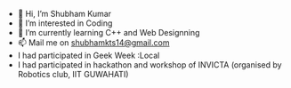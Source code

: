 - 👋 Hi, I’m Shubham Kumar
- 👀 I’m interested in Coding
- 🌱 I’m currently learning C++ and Web Designning
- 📫 Mail me on shubhamkts14@gmail.com
- I had participated in Geek Week :Local
- I had participated in hackathon and workshop of INVICTA (organised by Robotics club, IIT GUWAHATI)

<!---
Shubhamkts14/Shubhamkts14 is a ✨ special ✨ repository because its `README.md` (this file) appears on your GitHub profile.
You can click the Preview link to take a look at your changes.
--->
